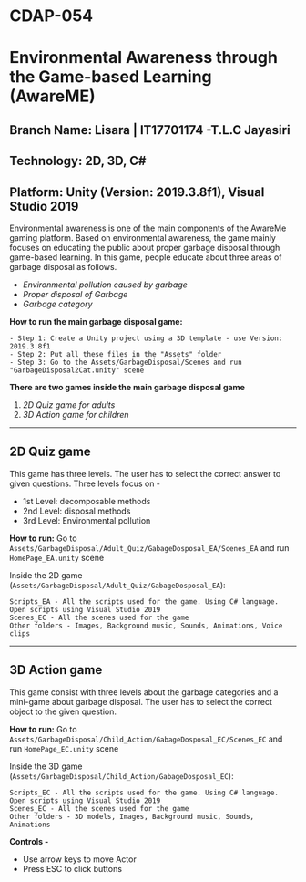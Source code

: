 # CDAP-054

# Environmental Awareness through the Game-based Learning (AwareME)
## Branch Name: Lisara | IT17701174 -T.L.C Jayasiri
## Technology: 2D, 3D, C#
## Platform: Unity (Version: 2019.3.8f1), Visual Studio 2019 

Environmental awareness is one of the main components of the AwareMe gaming platform. Based on environmental awareness, the game mainly focuses on educating the public about proper garbage disposal through game-based learning. In this game, people educate about three areas of garbage disposal as follows.
- *Environmental pollution caused by garbage*
- *Proper disposal of Garbage*
- *Garbage category*

**How to run the main garbage disposal game:**
```
- Step 1: Create a Unity project using a 3D template - use Version: 2019.3.8f1 
- Step 2: Put all these files in the "Assets" folder 
- Step 3: Go to the Assets/GarbageDisposal/Scenes and run "GarbageDisposal2Cat.unity" scene
```

**There are two games inside the main garbage disposal game**

1. *2D Quiz game for adults*
2. *3D Action game for children*

---------------------------------------------------------------------------------------------------------------------------------------------------------------
## 2D Quiz game 
This game has three levels. The user has to select the correct answer to given questions. Three levels focus on -
- 1st Level: decomposable methods
- 2nd Level: disposal methods
- 3rd Level: Environmental pollution

**How to run:** 
Go to ```Assets/GarbageDisposal/Adult_Quiz/GabageDosposal_EA/Scenes_EA``` and run ```HomePage_EA.unity``` scene

Inside the 2D game (```Assets/GarbageDisposal/Adult_Quiz/GabageDosposal_EA```):
```
Scripts_EA - All the scripts used for the game. Using C# language. Open scripts using Visual Studio 2019
Scenes_EC - All the scenes used for the game
Other folders - Images, Background music, Sounds, Animations, Voice clips
```

----------------------------------------------------------------------------------------------------------------------------------------------------------------
## 3D Action game
This game consist with three levels about the garbage categories and a mini-game about garbage disposal. The user has to select the correct object to the given question. 

**How to run:**
Go to ```Assets/GarbageDisposal/Child_Action/GabageDosposal_EC/Scenes_EC``` and run ```HomePage_EC.unity``` scene

Inside the 3D game (```Assets/GarbageDisposal/Child_Action/GabageDosposal_EC```):
```
Scripts_EC - All the scripts used for the game. Using C# language. Open scripts using Visual Studio 2019
Scenes_EC - All the scenes used for the game
Other folders - 3D models, Images, Background music, Sounds, Animations
```

**Controls -** 
- Use arrow keys to move Actor
- Press ESC to click buttons 
